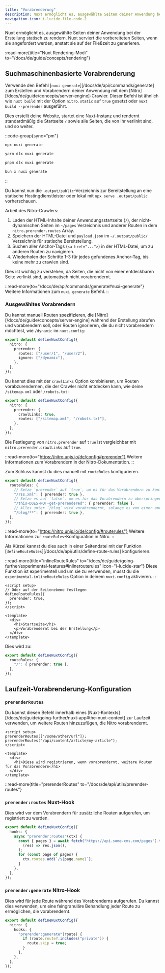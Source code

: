 ```yaml
---
title: "Vorabrenderung"
description: Nuxt ermöglicht es, ausgewählte Seiten deiner Anwendung bei der Erstellung statisch zu rendern, um bestimmte Leistungs- oder Suchmaschinenoptimierungsmetriken zu verbessern.
navigation.icon: i-lucide-file-code-2
---
```


Nuxt ermöglicht es, ausgewählte Seiten deiner Anwendung bei der Erstellung statisch zu rendern. Nuxt serviert die vorbereiteten Seiten, wenn sie angefordert werden, anstatt sie auf der Fließzeit zu generieren.

:read-more{title="Nuxt Rendering-Modi" to="/docs/de/guide/concepts/rendering"}

## Suchmaschinenbasierte Vorabrenderung

Verwende den Befehl [`nuxi generate`][/docs/de/api/commands/generate] zum Erstellen und Vorabrendern deiner Anwendung mit dem [Nitro][/docs/de/guide/concepts/server-engine]-Crawler. Dieser Befehl ist ähnlich wie `nuxt build` mit der Option `nitro.static` auf `true` gesetzt oder `nuxt build --prerender` ausgeführt.

Dies erstellt deine Website, startet eine Nuxt-Instanz und rendernt standardmäßig die Startseite `/` sowie alle Seiten, die von ihr verlinkt sind, und so weiter.

::code-group{sync="pm"}

```bash [npm]
npx nuxi generate
```

```bash [yarn]
yarn dlx nuxi generate
```

```bash [pnpm]
pnpm dlx nuxi generate
```

```bash [bun]
bun x nuxi generate
```

::

Du kannst nun die `.output/public`-Verzeichnis zur Bereitstellung an eine statische Hostingdienstleister oder lokal mit `npx serve .output/public` vorherschauen.

Arbeit des Nitro-Crawlers:

1. Laden der HTML-Inhalte deiner Anwendungsstartseite (`/`), der nicht-dynamischen Seiten im `~/pages` Verzeichnis und anderer Routen in dem `nitro.prerender.routes` Array.
2. Speichern der HTML-Datei und `payload.json` im `~/.output/public/` Verzeichnis für statische Bereitstellung.
3. Suchen aller Anchor-Tags (`<a href="...">`) in der HTML-Datei, um zu anderen Routen zu navigieren.
4. Wiederholen der Schritte 1-3 für jedes gefundenes Anchor-Tag, bis keine mehr zu crawlen sind.

Dies ist wichtig zu verstehen, da Seiten, die nicht von einer entdeckbaren Seite verlinkt sind, automatisch nicht vorabrendernt.

::read-more{to="/docs/de/api/commands/generate#nuxi-generate"}
Weitere Informationen zum `nuxi generate` Befehl.
::

### Ausgewähltes Vorabrendern

Du kannst manuell Routen spezifizieren, die [Nitro][/docs/de/guide/concepts/server-engine] während der Erstellung abrufen und vorabrendern soll, oder Routen ignorieren, die du nicht vorabrendern möchtest, wie `/dynamic` im `nuxt.config`:

```ts twoslash [nuxt.config.ts]
export default defineNuxtConfig({
  nitro: {
    prerender: {
      routes: ["/user/1", "/user/2"],
      ignore: ["/dynamic"],
    },
  },
});
```

Du kannst dies mit der `crawlLinks` Option kombinieren, um Routen vorabzurendernen, die der Crawler nicht entdecken kann, wie deine `/sitemap.xml` oder `/robots.txt`:

```ts twoslash [nuxt.config.ts]
export default defineNuxtConfig({
  nitro: {
    prerender: {
      crawlLinks: true,
      routes: ["/sitemap.xml", "/robots.txt"],
    },
  },
});
```

Die Festlegung von `nitro.prerender` auf `true` ist vergleichbar mit `nitro.prerender.crawlLinks` auf `true`.

::read-more{to="https://nitro.unjs.io/de/config#prerender"}
Weitere Informationen zum Vorabrendern in der Nitro-Dokumentation.
::

Zum Schluss kannst du dies manuell mit `routeRules` konfigurieren.

```ts twoslash [nuxt.config.ts]
export default defineNuxtConfig({
  routeRules: {
    // Setze `prerender` auf `true`, um es für das Vorabrendern zu konfigurieren
    "/rss.xml": { prerender: true },
    // Setze es auf `false`, um es für das Vorabrendern zu überspringen
    "/this-DOES-NOT-get-prerendered": { prerender: false },
    // Alles unter `/blog` wird vorabrendernt, solange es von einer anderen Seite verlinkt wird
    "/blog/**": { prerender: true },
  },
});
```

::read-more{to="https://nitro.unjs.io/de/config/#routerules"}
Weitere Informationen zur `routeRules`-Konfiguration in Nitro.
::

Als Kürzel kannst du dies auch in einer Seitendatei mit der Funktion [`defineRouteRules`][/docs/de/api/utils/define-route-rules] konfigurieren.

::read-more{title="inlineRouteRules" to="/docs/de/guide/going-further/experimental-features#inlinerouterules" icon="i-lucide-star"}
Diese Funktion ist experimentell und um sie zu verwenden, musst du die `experimental.inlineRouteRules` Option in deinem `nuxt.config` aktivieren.
::

```vue [pages/index.vue]
<script setup>
// Oder auf der Seitenebene festlegen
defineRouteRules({
  prerender: true,
});
</script>

<template>
  <div>
    <h1>Startseite</h1>
    <p>Vorabrendernt bei der Erstellung</p>
  </div>
</template>
```

Dies wird zu:

```ts [nuxt.config.ts]
export default defineNuxtConfig({
  routeRules: {
    "/": { prerender: true },
  },
});
```

## Laufzeit-Vorabrenderung-Konfiguration

### `prerenderRoutes`

Du kannst diesen Befehl innerhalb eines [Nuxt-Kontexts][/docs/de/guide/going-further/nuxt-app#the-nuxt-context] zur Laufzeit verwenden, um weitere Routen hinzuzufügen, die Nitro vorabrendernt.

```vue [pages/index.vue]
<script setup>
prerenderRoutes(["/some/other/url"]);
prerenderRoutes("/api/content/article/my-article");
</script>

<template>
  <div>
    <h1>Diese wird registrieren, wenn vorabrendernt, weitere Routen für das Vorabrendern</h1>
  </div>
</template>
```

::read-more{title="prerenderRoutes" to="/docs/de/api/utils/prerender-routes"}

### `prerender:routes` Nuxt-Hook

Dies wird vor dem Vorabrendern für zusätzliche Routen aufgerufen, um registriert zu werden.

```ts [nuxt.config.ts]
export default defineNuxtConfig({
  hooks: {
    async "prerender:routes"(ctx) {
      const { pages } = await fetch("https://api.some-cms.com/pages").then(
        (res) => res.json(),
      );
      for (const page of pages) {
        ctx.routes.add(`/${page.name}`);
      }
    },
  },
});
```

### `prerender:generate` Nitro-Hook

Dies wird für jede Route während des Vorabrenderns aufgerufen. Du kannst dies verwenden, um eine feingranuläre Behandlung jeder Route zu ermöglichen, die vorabrendernt.

```ts [nuxt.config.ts]
export default defineNuxtConfig({
  nitro: {
    hooks: {
      "prerender:generate"(route) {
        if (route.route?.includes("private")) {
          route.skip = true;
        }
      },
    },
  },
});
```